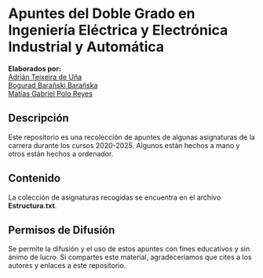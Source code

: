 # Apuntes del Doble Grado en Ingeniería Eléctrica y Electrónica Industrial y Automática

**Elaborados por:**  
[Adrián Teixeira de Uña](https://github.com/AdriTeixeHax)  
[Bogurad Barañski Barañska](https://github.com/Vegely)  
[Matías Gabriel Polo Reyes](https://github.com/matiaspolo)  

## Descripción
Este repositorio es una recolección de apuntes de algunas asignaturas de la carrera durante los cursos 2020-2025. Algunos están hechos a mano y otros están hechos a ordenador.

## Contenido
La colección de asignaturas recogidas se encuentra en el archivo **Estructura.txt**.

## Permisos de Difusión
Se permite la difusión y el uso de estos apuntes con fines educativos y sin ánimo de lucro. Si compartes este material, agradeceríamos que cites a los autores y enlaces a este repositorio.
